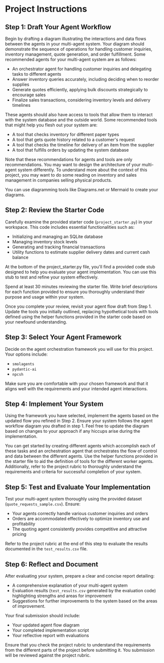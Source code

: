 # Project Instructions

## Step 1: Draft Your Agent Workflow

Begin by drafting a diagram illustrating the interactions and data flows between the agents in your multi-agent system.
Your diagram should demonstrate the sequence of operations for handling customer inquiries, inventory management, quote
generation, and order fulfillment. Some recommended agents for your multi-agent system are as follows:

- An orchestrator agent for handling customer inquiries and delegating tasks to different agents
- Answer inventory queries accurately, including deciding when to reorder supplies
- Generate quotes efficiently, applying bulk discounts strategically to encourage sales
- Finalize sales transactions, considering inventory levels and delivery timelines

These agents should also have access to tools that allow them to interact with the system database and the outside
world. Some recommended tools that might help you flesh out your system are:

- A tool that checks inventory for different paper types
- A tool that gets quote history related to a customer's request
- A tool that checks the timeline for delivery of an item from the supplier
- A tool that fulfills orders by updating the system database

Note that these recommendations for agents and tools are only recommendations. You may want to design the architecture
of your multi-agent system differently. To understand more about the context of this project, you may want to do some
reading on inventory and sales management in companies selling physical products.

You can use diagramming tools like Diagrams.net or Mermaid to create your
diagrams.

## Step 2: Review the Starter Code

Carefully examine the provided starter code (`project_starter.py`) in your workspace. This code includes essential
functionalities such as:

- Initializing and managing an SQLite database
- Managing inventory stock levels
- Generating and tracking financial transactions
- Utility functions to estimate supplier delivery dates and current cash balance

At the bottom of the project_starter.py file, you'll find a provided code stub designed to help you evaluate your agent
implementation. You can use this stub to test and refine your system effectively.

Spend at least 30 minutes reviewing the starter file. Write brief descriptions for each function provided to ensure you
thoroughly understand their purpose and usage within your system.

Once you complete your review, revisit your agent flow draft from Step 1. Update the tools you initially outlined,
replacing hypothetical tools with tools defined using the helper functions provided in the starter code based on your
newfound understanding.

## Step 3: Select Your Agent Framework

Decide on the agent orchestration framework you will use for this project. Your options include:

- `smolagents`
- `pydantic-ai`
- `npcsh`

Make sure you are comfortable with your chosen framework and that it aligns well with the requirements and your
intended agent interactions.

## Step 4: Implement Your System

Using the framework you have selected, implement the agents based on the updated flow you refined in Step 2. Ensure your
system follows the agent workflow diagram you drafted in step 1. Feel free to update the diagram based on changes to
your approach if any hiccups arise during the implementation.

You can get started by creating different agents which accomplish each of these tasks and an orchestration agent that
orchestrates the flow of control and data between the different agents. Use the helper functions provided in the starter
file to aid the definition of tools for the different worker agents. Additionally, refer to the project rubric to
thoroughly understand the requirements and criteria for successful completion of your system.

## Step 5: Test and Evaluate Your Implementation

Test your multi-agent system thoroughly using the provided dataset (`quote_requests_sample.csv`). Ensure:

- Your agents correctly handle various customer inquiries and orders
- Orders are accommodated effectively to optimize inventory use and profitability
- The quoting agent consistently provides competitive and attractive pricing

Refer to the project rubric at the end of this step to evaluate the results documented in the `test_results.csv` file.

## Step 6: Reflect and Document

After evaluating your system, prepare a clear and concise report detailing:

- A comprehensive explanation of your multi-agent system
- Evaluation results (`test_results.csv`  generated by the evaluation code) highlighting strengths and areas for
  improvement
- Suggestions for further improvements to the system based on the areas of improvement.

Your final submission should include:

- Your updated agent flow diagram
- Your completed implementation script
- Your reflective report with evaluations

Ensure that you check the project rubric to understand the requirements from the different parts of the project before
submitting it. You submission will be reviewed against the project rubric.
